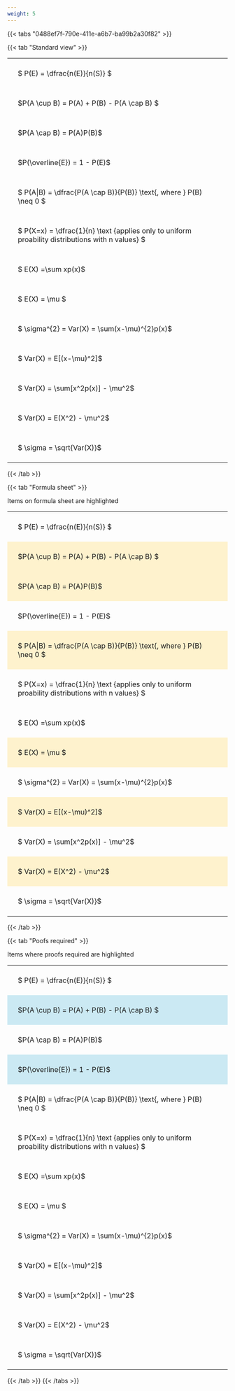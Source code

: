 ```yaml
---
weight: 5
---
```


{{< tabs "0488ef7f-790e-411e-a6b7-ba99b2a30f82" >}}

{{< tab "Standard view" >}}

<style type="text/css">
#T_1eff3 th.col_heading {
  text-align: left;
  font-size: 1em;
}
#T_1eff3 td {
  text-align: left;
  font-size: 1em;
  padding: 1.5em;
}
</style>
<table id="T_1eff3">
  <thead>
  </thead>
  <tbody>
    <tr>
      <td id="T_1eff3_row0_col0" class="data row0 col0" >$ P(E) = \dfrac{n(E)}{n(S)} $</td>
    </tr>
    <tr>
      <td id="T_1eff3_row1_col0" class="data row1 col0" >$P(A \cup B) = P(A) + P(B) - P(A \cap B) $</td>
    </tr>
    <tr>
      <td id="T_1eff3_row2_col0" class="data row2 col0" >$P(A \cap B)  = P(A)P(B)$</td>
    </tr>
    <tr>
      <td id="T_1eff3_row3_col0" class="data row3 col0" >$P(\overline{E}) = 1 - P(E)$</td>
    </tr>
    <tr>
      <td id="T_1eff3_row4_col0" class="data row4 col0" >$ P(A|B) = \dfrac{P(A \cap B)}{P(B)} \text{, where } P(B) \neq 0 $</td>
    </tr>
    <tr>
      <td id="T_1eff3_row5_col0" class="data row5 col0" >$ P(X=x) =  \dfrac{1}{n} 
\text {applies only to uniform proability distributions with n values} $</td>
    </tr>
    <tr>
      <td id="T_1eff3_row6_col0" class="data row6 col0" >$ E(X) =\sum xp(x)$</td>
    </tr>
    <tr>
      <td id="T_1eff3_row7_col0" class="data row7 col0" >$ E(X) = \mu $</td>
    </tr>
    <tr>
      <td id="T_1eff3_row8_col0" class="data row8 col0" >$ \sigma^{2} = Var(X) = \sum(x-\mu)^{2}p(x)$</td>
    </tr>
    <tr>
      <td id="T_1eff3_row9_col0" class="data row9 col0" >$ Var(X) = E[(x-\mu)^2]$</td>
    </tr>
    <tr>
      <td id="T_1eff3_row10_col0" class="data row10 col0" >$ Var(X) = \sum[x^2p(x)] - \mu^2$</td>
    </tr>
    <tr>
      <td id="T_1eff3_row11_col0" class="data row11 col0" >$ Var(X) = E(X^2) - \mu^2$</td>
    </tr>
    <tr>
      <td id="T_1eff3_row12_col0" class="data row12 col0" >$ \sigma = \sqrt{Var(X)}$</td>
    </tr>
  </tbody>
</table>
{{< /tab >}}

{{< tab "Formula sheet" >}}

Items on formula sheet are highlighted 
<br>
<style type="text/css">
#T_d02b4 th.col_heading {
  text-align: left;
  font-size: 1em;
}
#T_d02b4 td {
  text-align: left;
  font-size: 1em;
  padding: 1.5em;
}
#T_d02b4_row0_col0, #T_d02b4_row3_col0, #T_d02b4_row5_col0, #T_d02b4_row6_col0, #T_d02b4_row8_col0, #T_d02b4_row10_col0, #T_d02b4_row12_col0 {
  background-color: rgba(0,0,0,0);
}
#T_d02b4_row1_col0, #T_d02b4_row2_col0, #T_d02b4_row4_col0, #T_d02b4_row7_col0, #T_d02b4_row9_col0, #T_d02b4_row11_col0 {
  background-color: rgba(255,194,10, 0.2);
}
</style>
<table id="T_d02b4">
  <thead>
  </thead>
  <tbody>
    <tr>
      <td id="T_d02b4_row0_col0" class="data row0 col0" >$ P(E) = \dfrac{n(E)}{n(S)} $</td>
    </tr>
    <tr>
      <td id="T_d02b4_row1_col0" class="data row1 col0" >$P(A \cup B) = P(A) + P(B) - P(A \cap B) $</td>
    </tr>
    <tr>
      <td id="T_d02b4_row2_col0" class="data row2 col0" >$P(A \cap B)  = P(A)P(B)$</td>
    </tr>
    <tr>
      <td id="T_d02b4_row3_col0" class="data row3 col0" >$P(\overline{E}) = 1 - P(E)$</td>
    </tr>
    <tr>
      <td id="T_d02b4_row4_col0" class="data row4 col0" >$ P(A|B) = \dfrac{P(A \cap B)}{P(B)} \text{, where } P(B) \neq 0 $</td>
    </tr>
    <tr>
      <td id="T_d02b4_row5_col0" class="data row5 col0" >$ P(X=x) =  \dfrac{1}{n} 
\text {applies only to uniform proability distributions with n values} $</td>
    </tr>
    <tr>
      <td id="T_d02b4_row6_col0" class="data row6 col0" >$ E(X) =\sum xp(x)$</td>
    </tr>
    <tr>
      <td id="T_d02b4_row7_col0" class="data row7 col0" >$ E(X) = \mu $</td>
    </tr>
    <tr>
      <td id="T_d02b4_row8_col0" class="data row8 col0" >$ \sigma^{2} = Var(X) = \sum(x-\mu)^{2}p(x)$</td>
    </tr>
    <tr>
      <td id="T_d02b4_row9_col0" class="data row9 col0" >$ Var(X) = E[(x-\mu)^2]$</td>
    </tr>
    <tr>
      <td id="T_d02b4_row10_col0" class="data row10 col0" >$ Var(X) = \sum[x^2p(x)] - \mu^2$</td>
    </tr>
    <tr>
      <td id="T_d02b4_row11_col0" class="data row11 col0" >$ Var(X) = E(X^2) - \mu^2$</td>
    </tr>
    <tr>
      <td id="T_d02b4_row12_col0" class="data row12 col0" >$ \sigma = \sqrt{Var(X)}$</td>
    </tr>
  </tbody>
</table>
{{< /tab >}}

{{< tab "Poofs required" >}}

Items where proofs required are highlighted 
<br>
<style type="text/css">
#T_073ef th.col_heading {
  text-align: left;
  font-size: 1em;
}
#T_073ef td {
  text-align: left;
  font-size: 1em;
  padding: 1.5em;
}
#T_073ef_row0_col0, #T_073ef_row2_col0, #T_073ef_row4_col0, #T_073ef_row5_col0, #T_073ef_row6_col0, #T_073ef_row7_col0, #T_073ef_row8_col0, #T_073ef_row9_col0, #T_073ef_row10_col0, #T_073ef_row11_col0, #T_073ef_row12_col0 {
  background-color: rgba(0,0,0,0);
}
#T_073ef_row1_col0, #T_073ef_row3_col0 {
  background-color: rgba(0,150,200, 0.2);
}
</style>
<table id="T_073ef">
  <thead>
  </thead>
  <tbody>
    <tr>
      <td id="T_073ef_row0_col0" class="data row0 col0" >$ P(E) = \dfrac{n(E)}{n(S)} $</td>
    </tr>
    <tr>
      <td id="T_073ef_row1_col0" class="data row1 col0" >$P(A \cup B) = P(A) + P(B) - P(A \cap B) $</td>
    </tr>
    <tr>
      <td id="T_073ef_row2_col0" class="data row2 col0" >$P(A \cap B)  = P(A)P(B)$</td>
    </tr>
    <tr>
      <td id="T_073ef_row3_col0" class="data row3 col0" >$P(\overline{E}) = 1 - P(E)$</td>
    </tr>
    <tr>
      <td id="T_073ef_row4_col0" class="data row4 col0" >$ P(A|B) = \dfrac{P(A \cap B)}{P(B)} \text{, where } P(B) \neq 0 $</td>
    </tr>
    <tr>
      <td id="T_073ef_row5_col0" class="data row5 col0" >$ P(X=x) =  \dfrac{1}{n} 
\text {applies only to uniform proability distributions with n values} $</td>
    </tr>
    <tr>
      <td id="T_073ef_row6_col0" class="data row6 col0" >$ E(X) =\sum xp(x)$</td>
    </tr>
    <tr>
      <td id="T_073ef_row7_col0" class="data row7 col0" >$ E(X) = \mu $</td>
    </tr>
    <tr>
      <td id="T_073ef_row8_col0" class="data row8 col0" >$ \sigma^{2} = Var(X) = \sum(x-\mu)^{2}p(x)$</td>
    </tr>
    <tr>
      <td id="T_073ef_row9_col0" class="data row9 col0" >$ Var(X) = E[(x-\mu)^2]$</td>
    </tr>
    <tr>
      <td id="T_073ef_row10_col0" class="data row10 col0" >$ Var(X) = \sum[x^2p(x)] - \mu^2$</td>
    </tr>
    <tr>
      <td id="T_073ef_row11_col0" class="data row11 col0" >$ Var(X) = E(X^2) - \mu^2$</td>
    </tr>
    <tr>
      <td id="T_073ef_row12_col0" class="data row12 col0" >$ \sigma = \sqrt{Var(X)}$</td>
    </tr>
  </tbody>
</table>
{{< /tab >}}
{{< /tabs >}}
